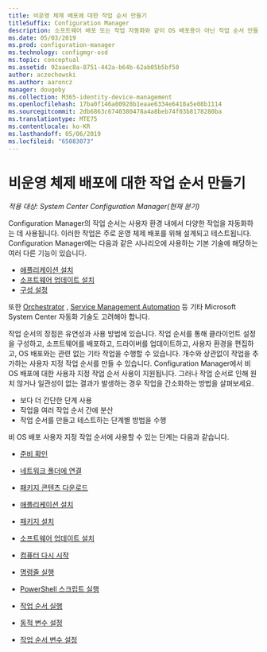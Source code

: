 ```yaml
---
title: 비운영 체제 배포에 대한 작업 순서 만들기
titleSuffix: Configuration Manager
description: 소프트웨어 배포 또는 작업 자동화와 같이 OS 배포용이 아닌 작업 순서 만들기
ms.date: 05/03/2019
ms.prod: configuration-manager
ms.technology: configmgr-osd
ms.topic: conceptual
ms.assetid: 92aaec8a-8751-442a-b64b-62ab05b5bf50
author: aczechowski
ms.author: aaroncz
manager: dougeby
ms.collection: M365-identity-device-management
ms.openlocfilehash: 17ba0f146a80928b1eaae6334e6418a5e08b1114
ms.sourcegitcommit: 2db6863c6740380478a4a8beb74f03b8178280ba
ms.translationtype: MTE75
ms.contentlocale: ko-KR
ms.lasthandoff: 05/06/2019
ms.locfileid: "65083073"
---
```

# <a name="create-a-task-sequence-for-non-os-deployments"></a>비운영 체제 배포에 대한 작업 순서 만들기

*적용 대상: System Center Configuration Manager(현재 분기)*

Configuration Manager의 작업 순서는 사용자 환경 내에서 다양한 작업을 자동화하는 데 사용됩니다. 이러한 작업은 주로 운영 체제 배포를 위해 설계되고 테스트됩니다. Configuration Manager에는 다음과 같은 시나리오에 사용하는 기본 기술에 해당하는 여러 다른 기능이 있습니다.

- [애플리케이션 설치](/sccm/apps/understand/introduction-to-application-management)
- [소프트웨어 업데이트 설치](/sccm/sum/understand/software-updates-introduction)
- [구성 설정](/sccm/compliance/understand/ensure-device-compliance)

또한 [Orchestrator](https://docs.microsoft.com/system-center/orchestrator/) , [Service Management Automation](https://docs.microsoft.com/system-center/sma/) 등 기타 Microsoft System Center 자동화 기술도 고려해야 합니다.  

작업 순서의 장점은 유연성과 사용 방법에 있습니다. 작업 순서를 통해 클라이언트 설정을 구성하고, 소프트웨어를 배포하고, 드라이버를 업데이트하고, 사용자 환경을 편집하고, OS 배포와는 관련 없는 기타 작업을 수행할 수 있습니다. 개수와 상관없이 작업을 추가하는 사용자 지정 작업 순서를 만들 수 있습니다. Configuration Manager에서 비 OS 배포에 대한 사용자 지정 작업 순서 사용이 지원됩니다. 그러나 작업 순서로 인해 원치 않거나 일관성이 없는 결과가 발생하는 경우 작업을 간소화하는 방법을 살펴보세요.

- 보다 더 간단한 단계 사용
- 작업을 여러 작업 순서 간에 분산
- 작업 순서를 만들고 테스트하는 단계별 방법을 수행

비 OS 배포 사용자 지정 작업 순서에 사용할 수 있는 단계는 다음과 같습니다.  

- [준비 확인](/sccm/osd/understand/task-sequence-steps#BKMK_CheckReadiness)  

- [네트워크 폴더에 연결](/sccm/osd/understand/task-sequence-steps#BKMK_ConnectToNetworkFolder)  

- [패키지 콘텐츠 다운로드](/sccm/osd/understand/task-sequence-steps#BKMK_DownloadPackageContent)  

- [애플리케이션 설치](/sccm/osd/understand/task-sequence-steps#BKMK_InstallApplication)  

- [패키지 설치](/sccm/osd/understand/task-sequence-steps#BKMK_InstallPackage)  

- [소프트웨어 업데이트 설치](/sccm/osd/understand/task-sequence-steps#BKMK_InstallSoftwareUpdates)  

- [컴퓨터 다시 시작](/sccm/osd/understand/task-sequence-steps#BKMK_RestartComputer)  

- [명령줄 실행](/sccm/osd/understand/task-sequence-steps#BKMK_RunCommandLine)  

- [PowerShell 스크립트 실행](/sccm/osd/understand/task-sequence-steps#BKMK_RunPowerShellScript)  

- [작업 순서 실행](/sccm/osd/understand/task-sequence-steps#child-task-sequence)  

- [동적 변수 설정](/sccm/osd/understand/task-sequence-steps#BKMK_SetDynamicVariables)  

- [작업 순서 변수 설정](/sccm/osd/understand/task-sequence-steps#BKMK_SetTaskSequenceVariable)  
